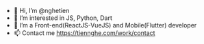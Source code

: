- 👋 Hi, I’m @nghetien
- 👀 I’m interested in JS, Python, Dart
- 🌱 I’m a Front-end(ReactJS-VueJS) and Mobile(Flutter) developer
- 📫 Contact me https://tiennghe.com/work/contact

<!---
nghetien/nghetien is a ✨ special ✨ repository because its `README.md` (this file) appears on your GitHub profile.
You can click the Preview link to take a look at your changes.
--->
